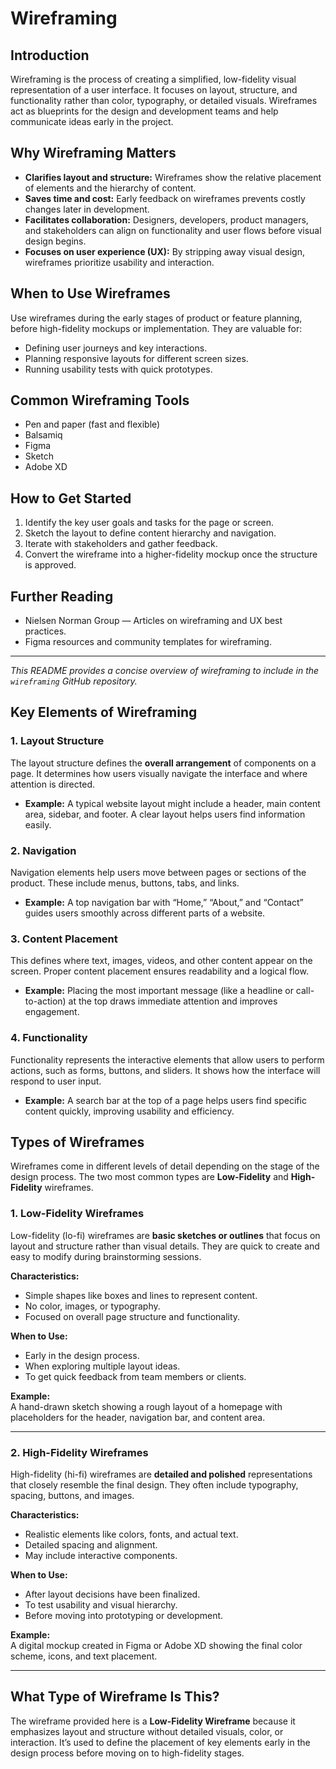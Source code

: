 # Wireframing

## Introduction

Wireframing is the process of creating a simplified, low-fidelity visual representation of a user interface. It focuses on layout, structure, and functionality rather than color, typography, or detailed visuals. Wireframes act as blueprints for the design and development teams and help communicate ideas early in the project.

## Why Wireframing Matters

- **Clarifies layout and structure:** Wireframes show the relative placement of elements and the hierarchy of content.
- **Saves time and cost:** Early feedback on wireframes prevents costly changes later in development.
- **Facilitates collaboration:** Designers, developers, product managers, and stakeholders can align on functionality and user flows before visual design begins.
- **Focuses on user experience (UX):** By stripping away visual design, wireframes prioritize usability and interaction.

## When to Use Wireframes

Use wireframes during the early stages of product or feature planning, before high-fidelity mockups or implementation. They are valuable for:

- Defining user journeys and key interactions.
- Planning responsive layouts for different screen sizes.
- Running usability tests with quick prototypes.

## Common Wireframing Tools

- Pen and paper (fast and flexible)
- Balsamiq
- Figma
- Sketch
- Adobe XD

## How to Get Started

1. Identify the key user goals and tasks for the page or screen.
2. Sketch the layout to define content hierarchy and navigation.
3. Iterate with stakeholders and gather feedback.
4. Convert the wireframe into a higher-fidelity mockup once the structure is approved.

## Further Reading

- Nielsen Norman Group — Articles on wireframing and UX best practices.
- Figma resources and community templates for wireframing.

---

*This README provides a concise overview of wireframing to include in the `wireframing` GitHub repository.*

## Key Elements of Wireframing

### 1. Layout Structure
The layout structure defines the **overall arrangement** of components on a page. It determines how users visually navigate the interface and where attention is directed.  
- **Example:** A typical website layout might include a header, main content area, sidebar, and footer. A clear layout helps users find information easily.

### 2. Navigation
Navigation elements help users move between pages or sections of the product. These include menus, buttons, tabs, and links.  
- **Example:** A top navigation bar with “Home,” “About,” and “Contact” guides users smoothly across different parts of a website.

### 3. Content Placement
This defines where text, images, videos, and other content appear on the screen. Proper content placement ensures readability and a logical flow.  
- **Example:** Placing the most important message (like a headline or call-to-action) at the top draws immediate attention and improves engagement.

### 4. Functionality
Functionality represents the interactive elements that allow users to perform actions, such as forms, buttons, and sliders. It shows how the interface will respond to user input.  
- **Example:** A search bar at the top of a page helps users find specific content quickly, improving usability and efficiency.

## Types of Wireframes

Wireframes come in different levels of detail depending on the stage of the design process. The two most common types are **Low-Fidelity** and **High-Fidelity** wireframes.

### 1. Low-Fidelity Wireframes
Low-fidelity (lo-fi) wireframes are **basic sketches or outlines** that focus on layout and structure rather than visual details. They are quick to create and easy to modify during brainstorming sessions.

**Characteristics:**
- Simple shapes like boxes and lines to represent content.
- No color, images, or typography.
- Focused on overall page structure and functionality.

**When to Use:**
- Early in the design process.
- When exploring multiple layout ideas.
- To get quick feedback from team members or clients.

**Example:**  
A hand-drawn sketch showing a rough layout of a homepage with placeholders for the header, navigation bar, and content area.

---

### 2. High-Fidelity Wireframes
High-fidelity (hi-fi) wireframes are **detailed and polished** representations that closely resemble the final design. They often include typography, spacing, buttons, and images.

**Characteristics:**
- Realistic elements like colors, fonts, and actual text.
- Detailed spacing and alignment.
- May include interactive components.

**When to Use:**
- After layout decisions have been finalized.
- To test usability and visual hierarchy.
- Before moving into prototyping or development.

**Example:**  
A digital mockup created in Figma or Adobe XD showing the final color scheme, icons, and text placement.

---

## What Type of Wireframe Is This?

The wireframe provided here is a **Low-Fidelity Wireframe** because it emphasizes layout and structure without detailed visuals, color, or interaction. It’s used to define the placement of key elements early in the design process before moving on to high-fidelity stages.

